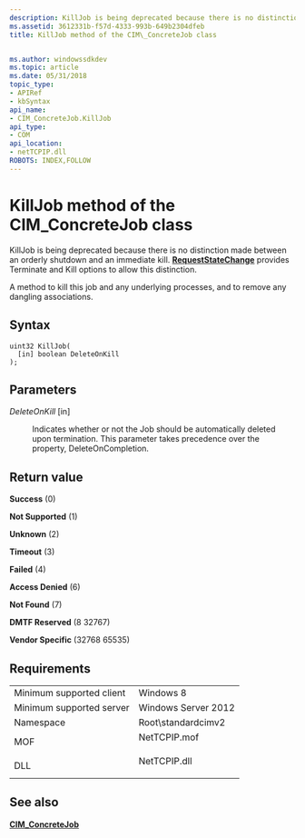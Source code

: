 ```yaml
---
description: KillJob is being deprecated because there is no distinction made between an orderly shutdown and an immediate kill. RequestStateChange provides Terminate and Kill options to allow this distinction.
ms.assetid: 3612331b-f57d-4333-993b-649b2304dfeb
title: KillJob method of the CIM\_ConcreteJob class


ms.author: windowssdkdev
ms.topic: article
ms.date: 05/31/2018
topic_type: 
- APIRef
- kbSyntax
api_name: 
- CIM_ConcreteJob.KillJob
api_type: 
- COM
api_location: 
- netTCPIP.dll
ROBOTS: INDEX,FOLLOW
---
```


# KillJob method of the CIM\_ConcreteJob class

KillJob is being deprecated because there is no distinction made between an orderly shutdown and an immediate kill. [**RequestStateChange**](cim-concretejob-requeststatechange.md) provides Terminate and Kill options to allow this distinction.

A method to kill this job and any underlying processes, and to remove any dangling associations.

## Syntax


```mof
uint32 KillJob(
  [in] boolean DeleteOnKill
);
```



## Parameters

<dl> <dt>

*DeleteOnKill* \[in\]
</dt> <dd>

Indicates whether or not the Job should be automatically deleted upon termination. This parameter takes precedence over the property, DeleteOnCompletion.

</dd> </dl>

## Return value

<dl> <dt>

**Success** (0)
</dt> <dt>

**Not Supported** (1)
</dt> <dt>

**Unknown** (2)
</dt> <dt>

**Timeout** (3)
</dt> <dt>

**Failed** (4)
</dt> <dt>

**Access Denied** (6)
</dt> <dt>

**Not Found** (7)
</dt> <dt>

**DMTF Reserved** (8 32767)
</dt> <dt>

**Vendor Specific** (32768 65535)
</dt> </dl>

## Requirements



|                                     |                                                                                         |
|-------------------------------------|-----------------------------------------------------------------------------------------|
| Minimum supported client<br/> | Windows 8<br/>                                                                    |
| Minimum supported server<br/> | Windows Server 2012<br/>                                                          |
| Namespace<br/>                | Root\\standardcimv2<br/>                                                          |
| MOF<br/>                      | <dl> <dt>NetTCPIP.mof</dt> </dl> |
| DLL<br/>                      | <dl> <dt>NetTCPIP.dll</dt> </dl> |



## See also

<dl> <dt>

[**CIM\_ConcreteJob**](cim-concretejob.md)
</dt> </dl>

 

 




